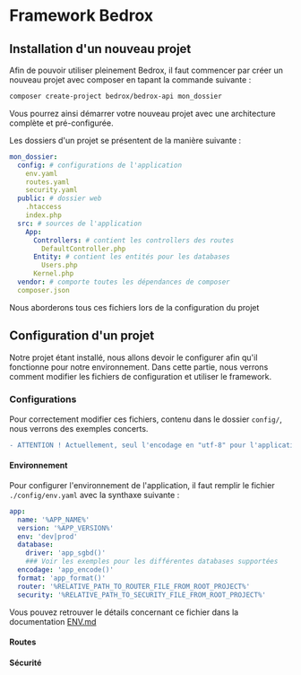 # Framework Bedrox

## Installation d'un nouveau projet
Afin de pouvoir utiliser pleinement Bedrox, il faut commencer par créer un nouveau projet avec composer en tapant la commande suivante :
```bash
composer create-project bedrox/bedrox-api mon_dossier
```
Vous pourrez ainsi démarrer votre nouveau projet avec une architecture complète et pré-configurée.

Les dossiers d'un projet se présentent de la manière suivante :
```yaml
mon_dossier:
  config: # configurations de l'application
    env.yaml
    routes.yaml
    security.yaml
  public: # dossier web
    .htaccess
    index.php
  src: # sources de l'application
    App:
      Controllers: # contient les controllers des routes
        DefaultController.php
      Entity: # contient les entités pour les databases
        Users.php
      Kernel.php
  vendor: # comporte toutes les dépendances de composer
  composer.json
```
Nous aborderons tous ces fichiers lors de la configuration du projet

## Configuration d'un projet
Notre projet étant installé, nous allons devoir le configurer afin qu'il fonctionne pour notre environnement. Dans cette partie, nous verrons comment modifier les fichiers de configuration et utiliser le framework.

### Configurations
Pour correctement modifier ces fichiers, contenu dans le dossier `config/`, nous verrons des exemples concerts.
```diff
- ATTENTION ! Actuellement, seul l'encodage en "utf-8" pour l'application et les databases est supporté.
```

#### Environnement
Pour configurer l'environnement de l'application, il faut remplir le fichier `./config/env.yaml` avec la synthaxe suivante :

```yaml
app:
  name: '%APP_NAME%'
  version: '%APP_VERSION%'
  env: 'dev|prod'
  database:
    driver: 'app_sgbd()'
    ### Voir les exemples pour les différentes databases supportées
  encodage: 'app_encode()'
  format: 'app_format()'
  router: '%RELATIVE_PATH_TO_ROUTER_FILE_FROM_ROOT_PROJECT%'
  security: '%RELATIVE_PATH_TO_SECURITY_FILE_FROM_ROOT_PROJECT%'
```
Vous pouvez retrouver le détails concernant ce fichier dans la documentation [ENV.md](./docs/ENV.md)

#### Routes

#### Sécurité
